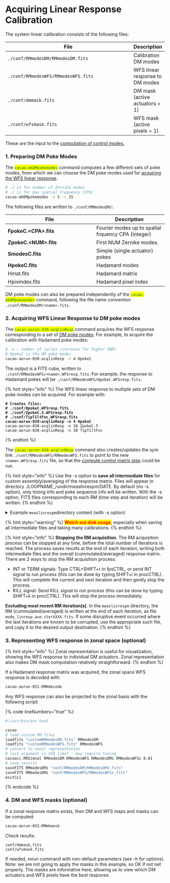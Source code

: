 # Acquiring Linear Response Calibration

The system linear calibration consists of the following files:

<table><thead><tr><th width="382">File</th><th>Description</th></tr></thead><tbody><tr><td><code>./conf/RMmodesDM/RMmodesDM.fits</code></td><td>Calibration DM modes</td></tr><tr><td><code>./conf/RMmodesWFS/RMmodesWFS.fits</code></td><td>WFS linear response to DM modes</td></tr><tr><td><code>./conf/dmmask.fits</code></td><td>DM mask (active actuators = 1)</td></tr><tr><td><code>./conf/wfsmask.fits</code></td><td>WFS mask (active pixels = 1)</td></tr></tbody></table>

These are the input to the [computation of control modes.](../tech-notes/computing-control-modes-basics.md)

### 1. Preparing DM Poke Modes

The <mark style="color:green;">`cacao-mkDMpokemodes`</mark> command computes a few different sets of poke modes, from which we can choose the DM poke modes used for [acquiring the WFS linear response](acquiring-linear-response-calibration.md#5.2.-acquiring-wfs-linear-response-to-dm-poke-modes).

```bash
# -z is for number of Zernike modes
# -c is for max spatial frequency [CPA]
cacao-mkDMpokemodes -z 5 -c 25
```

The following files are written to `./conf/RMmodesDM/`:

<table><thead><tr><th width="264">File</th><th>Description</th></tr></thead><tbody><tr><td><strong>FpokeC.&#x3C;CPA>.fits</strong></td><td>Fourier modes up to spatial frquency CPA (integer)</td></tr><tr><td><strong>ZpokeC.&#x3C;NUM>.fits</strong></td><td>First NUM Zernike modes.</td></tr><tr><td><strong>SmodesC.fits</strong></td><td>Simple (single actuator) pokes</td></tr><tr><td><strong>HpokeC.fits</strong></td><td>Hadamard modes</td></tr><tr><td>Hmat.fits</td><td>Hadamard matrix</td></tr><tr><td>Hpixindex.fits</td><td>Hadamard pixel index</td></tr></tbody></table>

DM poke modes can also be prepared independently of the <mark style="color:green;">`cacao-mkDMpokemodes`</mark> command, following the file name convention `./conf/RMmodesDM/<name>.fits`.

### 2. Acquiring WFS Linear Response to DM poke modes

The <mark style="color:green;">`cacao-aorun-030-acqlinResp`</mark> command acquires the WFS response corresponding to a set of [DM poke modes](acquiring-linear-response-calibration.md#5.1.-preparing-dm-poke-modes). For example, to acquire the calibration with Hadamard poke modes:&#x20;

```bash
# -n : number of cycles (increase for higher SNR)
# HpokeC is the DM poke modes
cacao-aorun-030-acqlinResp -n 4 HpokeC
```

The output is a FITS cube, written to `./conf/RMmodesWFS/<name>.WFSresp.fits`. For example, the response to Hadamard pokes will be `./conf/RMmodesWFS/HpokeC.WFSresp.fits`.&#x20;

{% hint style="info" %}
The WFS linear response to multiple sets of DM poke modes can be acquired. For example with:

<pre class="language-bash"><code class="lang-bash"><strong># Creates files: 
</strong><strong># ./conf/HpokeC.WFSresp.fits
</strong><strong># ./conf/ZpokeC.5.WFSresp.fits
</strong><strong># ./conf/TipTiltFoc.WFSresp.fits
</strong><strong>cacao-aorun-030-acqlinResp -n 4 HpokeC
</strong>cacao-aorun-030-acqlinResp -n 10 ZpokeC.5
cacao-aorun-030-acqlinResp -n 30 TipTiltFoc
</code></pre>
{% endhint %}

The <mark style="color:green;">`cacao-aorun-030-acqlinResp`</mark> command also creates/updates the sym link `./conf/RMmodesWFS/RMmodesWFS.fits` to point to the new `<name>.WFSresp.fits` file, so that the [compute control matrix step](acquiring-linear-response-calibration.md#6.-computing-control-matrix) could be run.

{% hint style="info" %}
Use the -s option to **save all intermediate files** for custom assembly/averaging of the response matrix. Files will appear in directory ./LOOPNAME\_rundir/measlinrespm/DATE. By default (no -s option), only timing info and poke sequence info will be written. With the -s option, FITS files corresponding to each RM (time step and iteration) will be written.
{% endhint %}

<details>

<summary>Example <code>measlinrespm</code>directory content (with -s option)</summary>

```
> ls -lh
total 5.8G
-rw-rw-rw- 1 oguyon oguyon 113M Oct 24 20:07 mode_linresp.ave.iter0000.fits
-rw-rw-rw- 1 oguyon oguyon 113M Oct 24 20:08 mode_linresp.ave.iter0001.fits
-rw-rw-rw- 1 oguyon oguyon 113M Oct 24 20:09 mode_linresp.ave.iter0002.fits
-rw-rw-rw- 1 oguyon oguyon 113M Oct 24 20:09 mode_linresp.ave.iter0003.fits
-rw-rw-rw- 1 oguyon oguyon 226M Oct 24 20:07 mode_linresp.raw.iter0000.fits
-rw-rw-rw- 1 oguyon oguyon 226M Oct 24 20:08 mode_linresp.raw.iter0001.fits
-rw-rw-rw- 1 oguyon oguyon 226M Oct 24 20:09 mode_linresp.raw.iter0002.fits
-rw-rw-rw- 1 oguyon oguyon 226M Oct 24 20:09 mode_linresp.raw.iter0003.fits
-rw-rw-rw- 1 oguyon oguyon  193 Oct 24 20:09 RMacqulog.txt
-rw-rw-rw- 1 oguyon oguyon 1.3M Oct 24 20:07 RMpokelog.iter0000.txt
-rw-rw-rw- 1 oguyon oguyon 1.3M Oct 24 20:08 RMpokelog.iter0001.txt
-rw-rw-rw- 1 oguyon oguyon 1.3M Oct 24 20:09 RMpokelog.iter0002.txt
-rw-rw-rw- 1 oguyon oguyon 1.3M Oct 24 20:09 RMpokelog.iter0003.txt
-rw-rw-rw- 1 oguyon oguyon 2.0M Oct 24 20:07 RMpokeTiming.iter0000.txt
-rw-rw-rw- 1 oguyon oguyon 2.0M Oct 24 20:08 RMpokeTiming.iter0001.txt
-rw-rw-rw- 1 oguyon oguyon 2.0M Oct 24 20:09 RMpokeTiming.iter0002.txt
-rw-rw-rw- 1 oguyon oguyon 2.0M Oct 24 20:09 RMpokeTiming.iter0003.txt
-rw-rw-rw- 1 oguyon oguyon 226M Oct 24 20:07 wfsresp.tstep000.iter0000.fits
-rw-rw-rw- 1 oguyon oguyon 226M Oct 24 20:08 wfsresp.tstep000.iter0001.fits
-rw-rw-rw- 1 oguyon oguyon 226M Oct 24 20:09 wfsresp.tstep000.iter0002.fits
-rw-rw-rw- 1 oguyon oguyon 226M Oct 24 20:09 wfsresp.tstep000.iter0003.fits
-rw-rw-rw- 1 oguyon oguyon 226M Oct 24 20:07 wfsresp.tstep001.iter0000.fits
-rw-rw-rw- 1 oguyon oguyon 226M Oct 24 20:08 wfsresp.tstep001.iter0001.fits
-rw-rw-rw- 1 oguyon oguyon 226M Oct 24 20:09 wfsresp.tstep001.iter0002.fits
-rw-rw-rw- 1 oguyon oguyon 226M Oct 24 20:09 wfsresp.tstep001.iter0003.fits
-rw-rw-rw- 1 oguyon oguyon 226M Oct 24 20:07 wfsresp.tstep002.iter0000.fits
-rw-rw-rw- 1 oguyon oguyon 226M Oct 24 20:08 wfsresp.tstep002.iter0001.fits
-rw-rw-rw- 1 oguyon oguyon 226M Oct 24 20:09 wfsresp.tstep002.iter0002.fits
-rw-rw-rw- 1 oguyon oguyon 226M Oct 24 20:09 wfsresp.tstep002.iter0003.fits
-rw-rw-rw- 1 oguyon oguyon 226M Oct 24 20:07 wfsresp.tstep003.iter0000.fits
-rw-rw-rw- 1 oguyon oguyon 226M Oct 24 20:08 wfsresp.tstep003.iter0001.fits
-rw-rw-rw- 1 oguyon oguyon 226M Oct 24 20:09 wfsresp.tstep003.iter0002.fits
-rw-rw-rw- 1 oguyon oguyon 226M Oct 24 20:09 wfsresp.tstep003.iter0003.fits
-rw-rw-rw- 1 oguyon oguyon 226M Oct 24 20:07 wfsresp.tstep004.iter0000.fits
-rw-rw-rw- 1 oguyon oguyon 226M Oct 24 20:08 wfsresp.tstep004.iter0001.fits
-rw-rw-rw- 1 oguyon oguyon 226M Oct 24 20:09 wfsresp.tstep004.iter0002.fits
-rw-rw-rw- 1 oguyon oguyon 226M Oct 24 20:09 wfsresp.tstep004.iter0003.fits

```

</details>

{% hint style="warning" %}
<mark style="color:red;">**Watch out disk usage**</mark>, especially when saving all intermediate files and taking many calibrations.
{% endhint %}

{% hint style="info" %}
**Stopping the RM acquisition**.  The RM acquisition process can be stopped at any time, before the total number of iterations is reached. The process saves results at the end of each iteration, writing both intermediate files and the overall (cummulated/averaged) response matrix. There are 2 ways to stop the RM acquisition process:

* INT or TERM signals: Type CTRL+SHIFT+r in fpsCTRL, or send INT signal to run process (this can be done by typing SHIFT+i in procCTRL). This will complete the current and next iteration and then gently stop the process.
* KILL signal: Send KILL signal to run process (this can be done by typing SHIFT+k in procCTRL). This will stop the process immediately.

**Excluding most recent RM iteration(s)**. In the `measlinrespm` directory, the RM (cummulated/averaged) is written at the end of each iteration, as file `mode_linresp.ave.iterXXXX.fits`. If some disruptive event occurred where the last iterations are known to be corrupted, use the appropriate such file, and copy it to the desired output destination.
{% endhint %}

### 3. Representing WFS response in zonal space (optional)

{% hint style="info" %}
Zonal representation is useful for visualization, showing the WFS response to individual DM actuators. Zonal representation also makes DM mask computation relatively straightforward.
{% endhint %}

If a Hadamard response matrix was acquired, the zonal space WFS response is decoded with:

```bash
cacao-aorun-031-RMHdecode
```

Any WFS response can also be projected to the zonal basis with the following script:

{% code lineNumbers="true" %}
```bash
#!/usr/bin/env bash

cacao
# load custom RM files
loadfits "customRMmodesDM.fits" RMmodesDM
loadfits "customRMmodesWFS.fits" RMmodesWFS
# convert to zonal representation
# last argument is SVD limit - may require tuning
cacaocc.RM2zonal RMmodesDM RMmodesWFS RMmodesDMz RMmodesWFSz 0.01
# save results
saveFITS RMmodesDMz "conf/RMmodesDM/RMmodesDMz.fits"
saveFITS RMmodesDMz "conf/RMmodesWFS/RMmodesWFSz.fits"
exitCLI
```
{% endcode %}

### 4. DM and WFS masks (optional)

If a zonal response matrix exists, then DM and WFS maps and masks can be computed:

```bash
cacao-aorun-032-RMmkmask
```

Check results:

```
conf/dmmask.fits
conf/wfsmask.fits
```

If needed, rerun command with non-default parameters (see -h for options). Note: we are not going to apply the masks in this example, so OK if not net properly. The masks are informative here, allowing us to view which DM actuators and WFS pixels have the best response.
